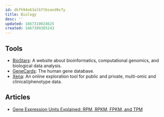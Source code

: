 ```yaml
---
id: dkfh94o63alb7tbsand0x7y
title: Biology
desc: ''
updated: 1667310024625
created: 1667309305243
---
```


## Tools

- [BioStars](https://www.biostars.org/): A website about bioinformatics, computational genomics, and biological data analysis.
- [GeneCards](https://www.genecards.org/): The human gene database.
- [Xena](https://xena.ucsc.edu/): An online exploration tool for public and private, multi-omic and clinical/phenotype data.

## Articles

- [Gene Expression Units Explained: RPM, RPKM, FPKM, and TPM](https://www.biostars.org/p/273537/)
